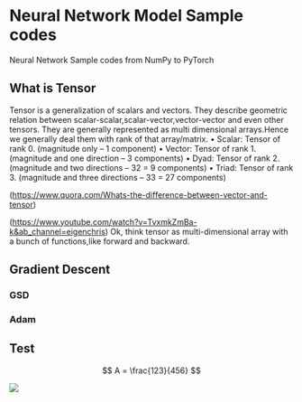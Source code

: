# Neural Network Model Sample codes

Neural Network Sample codes from NumPy to PyTorch

## What is Tensor

Tensor is a generalization of scalars and vectors. They describe geometric relation between scalar-scalar,scalar-vector,vector-vector and even other tensors. They are generally represented as multi dimensional arrays.Hence we generally deal them with rank of that array/matrix.
• Scalar: Tensor of rank 0. (magnitude only – 1 component)
• Vector: Tensor of rank 1. (magnitude and one direction – 3 components)
• Dyad: Tensor of rank 2. (magnitude and two directions – 32 = 9 components)
• Triad: Tensor of rank 3. (magnitude and three directions – 33 = 27 components)

(https://www.quora.com/Whats-the-difference-between-vector-and-tensor)

(https://www.youtube.com/watch?v=TvxmkZmBa-k&ab_channel=eigenchris)
Ok, think tensor as multi-dimensional array with a bunch of functions,like forward and backward. 

## Gradient Descent

### GSD

### Adam

## Test 

$$
A = \frac{123}{456}
$$

<img src="https://render.githubusercontent.com/render/math?math=e^{i \pi} = -1">
